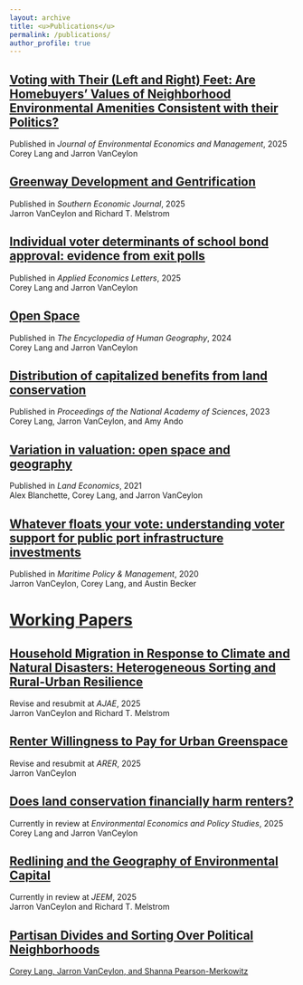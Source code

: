 ```yaml
---
layout: archive
title: <u>Publications</u>
permalink: /publications/
author_profile: true
---
```

## [Voting with Their (Left and Right) Feet: Are Homebuyers’ Values of Neighborhood Environmental Amenities Consistent with their Politics?](https://doi.org/10.1016/j.jeem.2025.103157)
Published in *Journal of Environmental Economics and Management*, 2025 <br>
Corey Lang and Jarron VanCeylon

## [Greenway Development and Gentrification](https://doi.org/10.1002/soej.12768)
Published in *Southern Economic Journal*, 2025 <br>
Jarron VanCeylon and Richard T. Melstrom

## [Individual voter determinants of school bond approval: evidence from exit polls](https://doi.org/10.1080/13504851.2025.2462719)
Published in *Applied Economics Letters*, 2025 <br>
Corey Lang and Jarron VanCeylon

## [Open Space](https://doi.org/10.1007/978-3-031-25900-5_302-1)
Published in *The Encyclopedia of Human Geography*, 2024 <br>
Corey Lang and Jarron VanCeylon

## [Distribution of capitalized benefits from land conservation](https://www.pnas.org/doi/10.1073/pnas.2215262120)
Published in *Proceedings of the National Academy of Sciences*, 2023 <br>
Corey Lang, Jarron VanCeylon, and Amy Ando

## [Variation in valuation: open space and geography](https://le.uwpress.org/content/early/2021/09/28/le.97.4.011720-0005R)
Published in *Land Economics*, 2021 <br>
Alex Blanchette, Corey Lang, and Jarron VanCeylon

## [Whatever floats your vote: understanding voter support for public port infrastructure investments](https://doi.org/10.1080/03088839.2020.1754478)
Published in *Maritime Policy & Management*, 2020 <br>
Jarron VanCeylon, Corey Lang, and Austin Becker

# <u>Working Papers</u>

## <u>Household Migration in Response to Climate and Natural Disasters: Heterogeneous Sorting and Rural-Urban Resilience</u>
Revise and resubmit at *AJAE*, 2025 <br>
Jarron VanCeylon and Richard T. Melstrom

## <u>Renter Willingness to Pay for Urban Greenspace</u>
Revise and resubmit at *ARER*, 2025 <br>
Jarron VanCeylon

## [Does land conservation financially harm renters?](https://digitalcommons.uri.edu/cgi/viewcontent.cgi?article=1005&context=enre_working_papers)
Currently in review at *Environmental Economics and Policy Studies*, 2025 <br>
Corey Lang and Jarron VanCeylon

## <u>Redlining and the Geography of Environmental Capital</u>
Currently in review at *JEEM*, 2025 <br>
Jarron VanCeylon and Richard T. Melstrom

## <u> Partisan Divides and Sorting Over Political Neighborhoods<u/> 
Corey Lang, Jarron VanCeylon, and Shanna Pearson-Merkowitz
